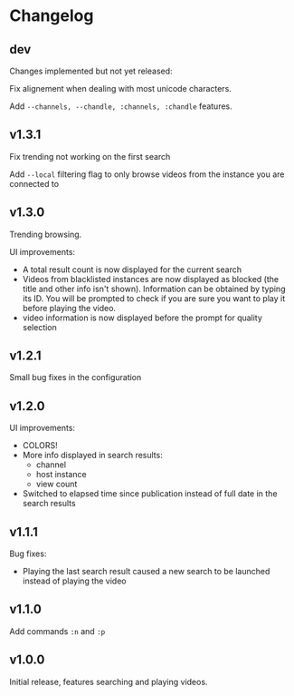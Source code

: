 Changelog
=========

dev
---
Changes implemented but not yet released:

Fix alignement when dealing with most unicode characters.

Add `--channels, --chandle, :channels, :chandle` features.

v1.3.1
------

Fix trending not working on the first search

Add `--local` filtering flag to only browse videos from the instance you are connected to


v1.3.0
------
Trending browsing.

UI improvements:

- A total result count is now displayed for the current search
- Videos from blacklisted instances are now displayed as blocked (the title and other info isn't shown).
Information can be obtained by  typing its ID.
You will be prompted to check if you are sure you want to play it before playing the video.
- video information is now displayed before the prompt for quality selection


v1.2.1
------
Small bug fixes in the configuration

v1.2.0
------
UI improvements:

- COLORS!
- More info displayed in search results:
    - channel
    - host instance
    - view count
- Switched to elapsed time since publication instead of full date in the search results

v1.1.1
------
Bug fixes:

- Playing the last search result caused a new search to be launched instead of playing the video

v1.1.0
------
Add commands `:n` and `:p`

v1.0.0
------
Initial release, features searching and playing videos.
